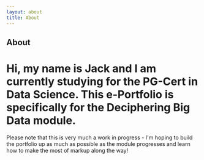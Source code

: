 ```yaml
---
layout: about
title: About
---
```


## About

# Hi, my name is Jack and I am currently studying for the PG-Cert in Data Science. This e-Portfolio is specifically for the Deciphering Big Data module.

Please note that this is very much a work in progress - I'm hoping to build the portfolio up as much as possible as the module progresses and learn how to make the most of markup along the way!
